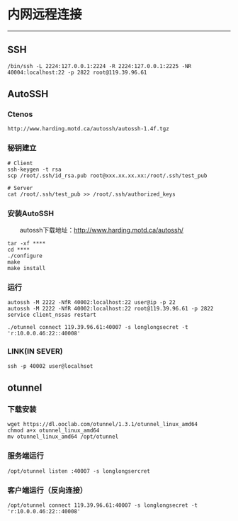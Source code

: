 # 内网远程连接
***
## SSH
```
/bin/ssh -L 2224:127.0.0.1:2224 -R 2224:127.0.0.1:2225 -NR 40004:localhost:22 -p 2822 root@119.39.96.61
```

## AutoSSH
### Ctenos
```
http://www.harding.motd.ca/autossh/autossh-1.4f.tgz
```

### 秘钥建立
```
# Client
ssh-keygen -t rsa
scp /root/.ssh/id_rsa.pub root@xxx.xx.xx.xx:/root/.ssh/test_pub

# Server
cat /root/.ssh/test_pub >> /root/.ssh/authorized_keys
```

### 安装AutoSSH
&ensp;&ensp;&ensp;&ensp;autossh下载地址：http://www.harding.motd.ca/autossh/

```
tar -xf ****
cd ****
./configure
make
make install
```

### 运行
```
autossh -M 2222 -NfR 40002:localhost:22 user@ip -p 22
autossh -M 2222 -NfR 40002:localhost:22 root@119.39.96.61 -p 2822
service client_nssas restart

./otunnel connect 119.39.96.61:40007 -s longlongsecret -t 'r:10.0.0.46:22::40008'
```

### LINK(IN SEVER)
```
ssh -p 40002 user@localhsot
```

## otunnel
### 下载安装
```
wget https://dl.ooclab.com/otunnel/1.3.1/otunnel_linux_amd64
chmod a+x otunnel_linux_amd64
mv otunnel_linux_amd64 /opt/otunnel
```

### 服务端运行
```
/opt/otunnel listen :40007 -s longlongsercret
```

### 客户端运行（反向连接）
```
/opt/otunnel connect 119.39.96.61:40007 -s longlongsecret -t 'r:10.0.0.46:22::40008'
```